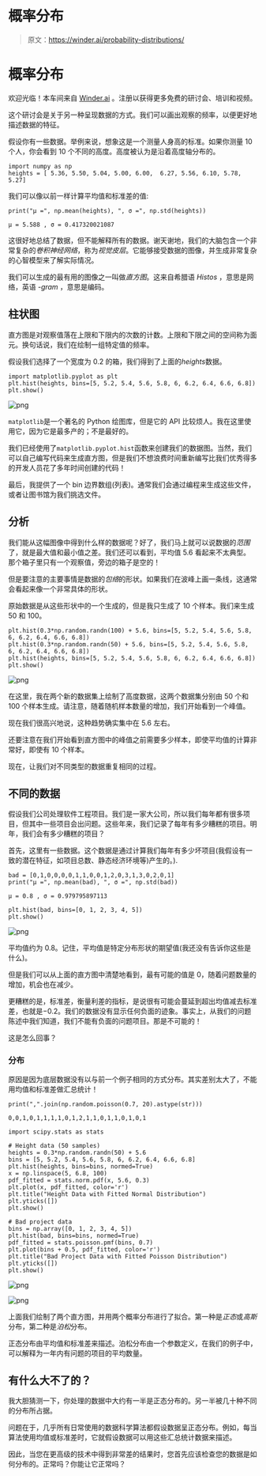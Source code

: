 # 概率分布

> 原文：<https://winder.ai/probability-distributions/>

# 概率分布

欢迎光临！本车间来自 [Winder.ai](https://Winder.ai) 。注册以获得更多免费的研讨会、培训和视频。

这个研讨会是关于另一种呈现数据的方式。我们可以画出观察的频率，以便更好地描述数据的特征。

假设你有一些数据。举例来说，想象这是一个测量人身高的标准。如果你测量 10 个人，你会看到 10 个不同的高度。高度被认为是沿着高度轴分布的。

```
import numpy as np
heights = [ 5.36, 5.50, 5.04, 5.00, 6.00,  6.27, 5.56, 6.10, 5.78, 5.27] 
```

我们可以像以前一样计算平均值和标准差的值:

```
print("μ =", np.mean(heights), ", σ =", np.std(heights)) 
```

```
μ = 5.588 , σ = 0.417320021087 
```

这很好地总结了数据，但不能解释所有的数据。谢天谢地，我们的大脑包含一个非常复杂的*卷积神经网络*，称为*视觉皮层*。它能够接受数据的图像，并生成非常复杂的心智模型来了解实际情况。

我们可以生成的最有用的图像之一叫做*直方图*。这来自希腊语 *Histos* ，意思是网络，英语 *-gram* ，意思是编码。

## 柱状图

直方图是对观察值落在上限和下限内的次数的计数。上限和下限之间的空间称为面元。换句话说，我们在绘制一组特定值的频率。

假设我们选择了一个宽度为 0.2 的箱，我们得到了上面的$heights$数据。

```
import matplotlib.pyplot as plt
plt.hist(heights, bins=[5, 5.2, 5.4, 5.6, 5.8, 6, 6.2, 6.4, 6.6, 6.8])
plt.show() 
```

![png](img/2c3cb581bae4ec0a2d736ba3309218e0.png)

`matplotlib`是一个著名的 Python 绘图库，但是它的 API 比较烦人。我在这里使用它，因为它是最多产的；不是最好的。

我们已经使用了`matplotlib.pyplot.hist`函数来创建我们的数据图。当然，我们可以自己编写代码来生成直方图，但是我们不想浪费时间重新编写比我们优秀得多的开发人员花了多年时间创建的代码！

最后，我提供了一个 bin 边界数组(列表)。通常我们会通过编程来生成这些文件，或者让图书馆为我们挑选文件。

## 分析

我们能从这幅图像中得到什么样的数据呢？好了，我们马上就可以说数据的*范围*了，就是最大值和最小值之差。我们还可以看到，平均值 5.6 看起来不太典型。那个箱子里只有一个观察值，旁边的箱子是空的！

但是要注意的主要事情是数据的*包络*的形状。如果我们在波峰上画一条线，这通常会看起来像一个非常具体的形状。

原始数据是从这些形状中的一个生成的，但是我只生成了 10 个样本。我们来生成 50 和 100。

```
plt.hist(0.3*np.random.randn(100) + 5.6, bins=[5, 5.2, 5.4, 5.6, 5.8, 6, 6.2, 6.4, 6.6, 6.8])
plt.hist(0.3*np.random.randn(50) + 5.6, bins=[5, 5.2, 5.4, 5.6, 5.8, 6, 6.2, 6.4, 6.6, 6.8])
plt.hist(heights, bins=[5, 5.2, 5.4, 5.6, 5.8, 6, 6.2, 6.4, 6.6, 6.8])
plt.show() 
```

![png](img/e8f7fc3dc379d0722b087e6b528fdacb.png)

在这里，我在两个新的数据集上绘制了高度数据，这两个数据集分别由 50 个和 100 个样本生成。请注意，随着随机样本数量的增加，我们开始看到一个峰值。

现在我们很高兴地说，这种趋势确实集中在 5.6 左右。

还要注意在我们开始看到直方图中的峰值之前需要多少样本，即使平均值的计算非常好，即使有 10 个样本。

现在，让我们对不同类型的数据重复相同的过程。

## 不同的数据

假设我们公司处理软件工程项目。我们是一家大公司，所以我们每年都有很多项目，但其中一些项目会出问题。这些年来，我们记录了每年有多少糟糕的项目。明年，我们会有多少糟糕的项目？

首先，这里有一些数据。这个数据是通过计算我们每年有多少坏项目(我假设有一致的潜在特征，如项目总数、静态经济环境等)产生的。).

```
bad = [0,1,0,0,0,0,1,1,0,0,1,2,0,3,1,3,0,2,0,1]
print("μ =", np.mean(bad), ", σ =", np.std(bad)) 
```

```
μ = 0.8 , σ = 0.979795897113 
```

```
plt.hist(bad, bins=[0, 1, 2, 3, 4, 5])
plt.show() 
```

![png](img/556ca29a69e3ae4a262f59d4e1facda7.png)

平均值约为 0.8。记住，平均值是特定分布形状的期望值(我还没有告诉你这些是什么)。

但是我们可以从上面的直方图中清楚地看到，最有可能的值是 0，随着问题数量的增加，机会也在减少。

更糟糕的是，标准差，衡量利差的指标，是说很有可能会蔓延到超出均值减去标准差，也就是$-0.2$。我们的数据没有显示任何负面的迹象。事实上，从我们的问题陈述中我们知道，我们不能有负面的问题项目。那是不可能的！

这是怎么回事？

### 分布

原因是因为底层数据没有以与前一个例子相同的方式分布。其实差别太大了，不能用均值和标准差做汇总统计！

```
print(",".join(np.random.poisson(0.7, 20).astype(str))) 
```

```
0,0,1,0,1,1,1,1,0,1,2,1,1,0,1,1,0,1,0,1 
```

```
import scipy.stats as stats

# Height data (50 samples)
heights = 0.3*np.random.randn(50) + 5.6
bins = [5, 5.2, 5.4, 5.6, 5.8, 6, 6.2, 6.4, 6.6, 6.8]
plt.hist(heights, bins=bins, normed=True)
x = np.linspace(5, 6.8, 100)
pdf_fitted = stats.norm.pdf(x, 5.6, 0.3)
plt.plot(x, pdf_fitted, color='r')
plt.title("Height Data with Fitted Normal Distribution")
plt.yticks([])
plt.show()

# Bad project data
bins = np.array([0, 1, 2, 3, 4, 5])
plt.hist(bad, bins=bins, normed=True)
pdf_fitted = stats.poisson.pmf(bins, 0.7)
plt.plot(bins + 0.5, pdf_fitted, color='r')
plt.title("Bad Project Data with Fitted Poisson Distribution")
plt.yticks([])
plt.show() 
```

![png](img/a9460d5aeb5044ae7e41b02c310d5a94.png)

![png](img/5c2a7ccf4a4bef8261432cfed7abcff6.png)

上面我们绘制了两个直方图，并用两个概率分布进行了拟合。第一种是*正态*或*高斯*分布，第二种是*泊松*分布。

正态分布由平均值和标准差来描述。泊松分布由一个参数定义，在我们的例子中，可以解释为一年内有问题的项目的平均数量。

## 有什么大不了的？

我大胆猜测一下，你处理的数据中大约有一半是正态分布的。另一半被几十种不同的分布所占据。

问题在于，几乎所有日常使用的数据科学算法都假设数据呈正态分布。例如，每当算法使用均值或标准差时，它就假设数据可以用这些汇总统计数据来描述。

因此，当您在更高级的技术中得到非常差的结果时，您首先应该检查您的数据是如何分布的。正常吗？你能让它正常吗？